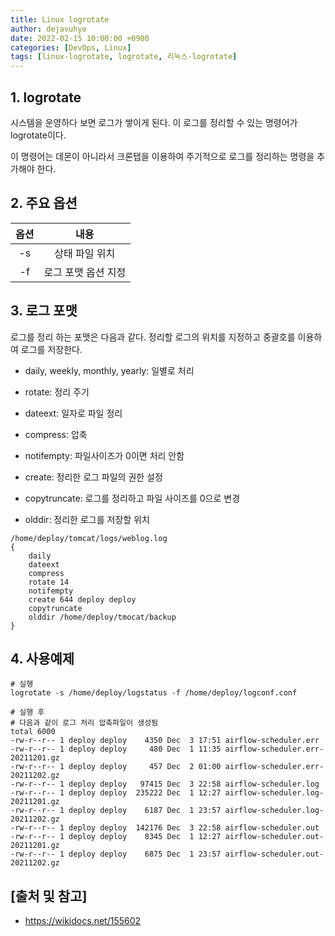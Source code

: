 ```yaml
---
title: Linux logrotate
author: dejavuhyo
date: 2022-02-15 10:00:00 +0900
categories: [DevOps, Linux]
tags: [linux-logrotate, logrotate, 리눅스-logrotate]
---
```


## 1. logrotate
시스템을 운영하다 보면 로그가 쌓이게 된다. 이 로그를 정리할 수 있는 명령어가 logrotate이다.

이 명령어는 데몬이 아니라서 크론탭을 이용하여 주기적으로 로그를 정리하는 명령을 추가해야 한다.

## 2. 주요 옵션

| 옵션 | 내용 |
|:-----:|:-----:|
| -s | 상태 파일 위치 |
| -f | 로그 포맷 옵션 지정 |

## 3. 로그 포맷
로그를 정리 하는 포맷은 다음과 같다. 정리할 로그의 위치를 지정하고 중괄호를 이용하여 로그를 저장한다.

* daily, weekly, monthly, yearly: 일별로 처리

* rotate: 정리 주기

* dateext: 일자로 파일 정리

* compress: 압축

* notifempty: 파일사이즈가 0이면 처리 안함

* create: 정리한 로그 파일의 권한 설정

* copytruncate: 로그를 정리하고 파일 사이즈를 0으로 변경

* olddir: 정리한 로그를 저장할 위치

```text
/home/deploy/tomcat/logs/weblog.log
{
    daily
    dateext
    compress
    rotate 14
    notifempty
    create 644 deploy deploy
    copytruncate
    olddir /home/deploy/tmocat/backup
}
```

## 4. 사용예제

```shell
# 실행
logrotate -s /home/deploy/logstatus -f /home/deploy/logconf.conf

# 실행 후
# 다음과 같이 로그 처리 압축파일이 생성됨
total 6000
-rw-r--r-- 1 deploy deploy    4350 Dec  3 17:51 airflow-scheduler.err
-rw-r--r-- 1 deploy deploy     480 Dec  1 11:35 airflow-scheduler.err-20211201.gz
-rw-r--r-- 1 deploy deploy     457 Dec  2 01:00 airflow-scheduler.err-20211202.gz
-rw-r--r-- 1 deploy deploy   97415 Dec  3 22:58 airflow-scheduler.log
-rw-r--r-- 1 deploy deploy  235222 Dec  1 12:27 airflow-scheduler.log-20211201.gz
-rw-r--r-- 1 deploy deploy    6187 Dec  1 23:57 airflow-scheduler.log-20211202.gz
-rw-r--r-- 1 deploy deploy  142176 Dec  3 22:58 airflow-scheduler.out
-rw-r--r-- 1 deploy deploy    8345 Dec  1 12:27 airflow-scheduler.out-20211201.gz
-rw-r--r-- 1 deploy deploy    6875 Dec  1 23:57 airflow-scheduler.out-20211202.gz
```

## [출처 및 참고]
* <https://wikidocs.net/155602>
